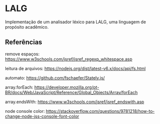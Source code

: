 # LALG

Implementação de um analisador léxico para LALG, uma linguagem de propósito acadêmico.


## Referências

remove espaços: https://www.w3schools.com/jsref/jsref_regexp_whitespace.asp

leitura de arquivos: https://nodejs.org/dist/latest-v6.x/docs/api/fs.html

automato: https://github.com/fschaefer/Stately.js/

array.forEach: https://developer.mozilla.org/pt-BR/docs/Web/JavaScript/Reference/Global_Objects/Array/forEach

array.endsWith: https://www.w3schools.com/jsref/jsref_endswith.asp

node console color: https://stackoverflow.com/questions/9781218/how-to-change-node-jss-console-font-color